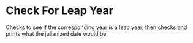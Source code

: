# Check For Leap Year
Checks to see if the corresponding year is a leap year, then checks and prints what the julianized date would be

